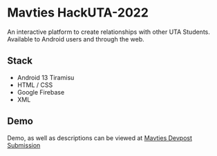 # Mavties HackUTA-2022
An interactive platform to create relationships with other UTA Students. Available to Android users and through the web.  


## Stack
* Android 13 Tiramisu
* HTML / CSS
* Google Firebase
* XML

## Demo
Demo, as well as descriptions can be viewed at [Mavties Devpost Submission](https://devdescriptionstware/mavties)
